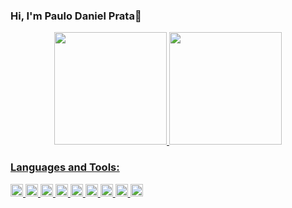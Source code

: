 ### Hi, I'm Paulo Daniel Prata👋





<div align="center">
  <a href="https://github.com/pauloprata">
  <img height="180em" src="https://github-readme-stats.vercel.app/api?username=pauloprata&show_icons=true&theme=dracula&include_all_commits=true&count_private=true"/>
  <img height="180em" src="https://github-readme-stats.vercel.app/api/top-langs/?username=pauloprata&layout=compact&langs_count=7&theme=dracula"/>
</div
<p align="left">
<h3 align="left">Languages and Tools:</h3>
<code><img height="20" src="https://img.shields.io/badge/Ruby-CC342D?style=for-the-badge&logo=ruby&logoColor=white"></code>
<code><img height="20" src="https://img.shields.io/badge/Ruby_on_Rails-CC0000?style=for-the-badge&logo=ruby-on-rails&logoColor=white"></code>
<code><img height="20" src="https://img.shields.io/badge/Kotlin-777BB4?style=for-the-badge&logo=kotlin&logoColor=white"></code>
<code><img height="20" src="https://img.shields.io/badge/JavaScript-F7DF1E?style=for-the-badge&logo=javascript&logoColor=black"></code>
<code><img height="20" src="https://img.shields.io/badge/Postgresql-00000F?style=for-the-badge&logo=postgresql&logoColor=white"></code>
<code><img height="20" src="https://img.shields.io/badge/HTML5-E34F26?style=for-the-badge&logo=html5&logoColor=white"></code>
<code><img height="20" src="https://img.shields.io/badge/CSS3-1572B6?style=for-the-badge&logo=css3&logoColor=white"></code>
<code><img height="20" src="https://img.shields.io/badge/Csharp-9FE2BF?style=for-the-badge&logo=csharp&logoColor=black"></code>
<code><img height="20" src="https://img.shields.io/badge/MicrosoftSqlServer-9FE2B0?style=for-the-badge&logo=microsoftsqlserver&logoColor=black"></code>
